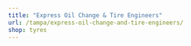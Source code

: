 ```yaml
---
title: "Express Oil Change & Tire Engineers"
url: /tampa/express-oil-change-and-tire-engineers/
shop: tyres
---
```

